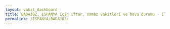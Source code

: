 ```yaml
---
layout: vakit_dashboard
title: BADAJOZ, ISPANYA için iftar, namaz vakitleri ve hava durumu - ilçe/eyalet seç
permalink: /ISPANYA/BADAJOZ/
---
```


<script type="text/javascript">
  var GLOBAL_COUNTRY = 'ISPANYA';
  var GLOBAL_CITY = 'BADAJOZ';
  var GLOBAL_STATE = '';
  var lat = 72;
  var lon = 21;
</script>
